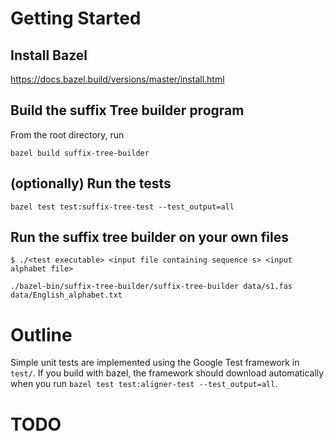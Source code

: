 # Getting Started

## Install Bazel
https://docs.bazel.build/versions/master/install.html

## Build the suffix Tree builder program
From the root directory, run
```
bazel build suffix-tree-builder
```

## (optionally) Run the tests
```
bazel test test:suffix-tree-test --test_output=all
``` 

## Run the suffix tree builder on your own files
```
$ ./<test executable> <input file containing sequence s> <input alphabet file>
```

```
./bazel-bin/suffix-tree-builder/suffix-tree-builder data/s1.fas data/English_alphabet.txt
```

# Outline
Simple unit tests are implemented using the Google Test framework in `test/`. If you build with bazel, the framework
should download automatically when you run `bazel test test:aligner-test --test_output=all`.



# TODO
